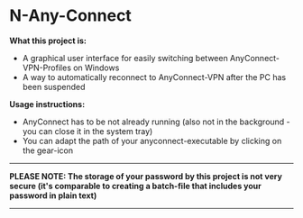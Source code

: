 # N-Any-Connect

**What this project is:**
* A graphical user interface for easily switching between AnyConnect-VPN-Profiles on Windows
* A way to automatically reconnect to AnyConnect-VPN after the PC has been suspended

**Usage instructions:**
* AnyConnect has to be not already running (also not in the background - you can close it in the system tray)
* You can adapt the path of your anyconnect-executable by clicking on the gear-icon
   
---
  
**PLEASE NOTE: The storage of your password by this project is not very secure (it's comparable to creating a batch-file that includes your password in plain text)**
  
---
